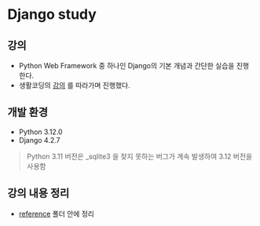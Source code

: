 # Django study

## 강의 

- Python Web Framework 중 하나인 Django의 기본 개념과 간단한 실습을 진행한다.
- 생활코딩의 [강의](https://opentutorials.org/course/4886) 를 따라가며 진행했다.

## 개발 환경

- Python 3.12.0
- Django 4.2.7

> Python 3.11 버전은 _sqlite3 을 찾지 못하는 버그가 계속 발생하여 3.12 버전을 사용함

## 강의 내용 정리

- [reference](./reference) 폴더 안에 정리